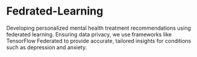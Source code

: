 # Fedrated-Learning
Developing personalized mental health treatment recommendations using federated learning. Ensuring data privacy, we use frameworks like TensorFlow Federated to provide accurate, tailored insights for conditions such as depression and anxiety.
